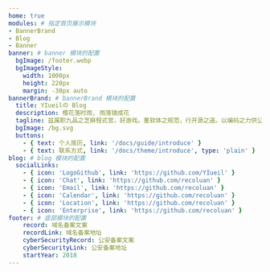 ```yaml
---
home: true
modules: # 指定首页展示模块
- BannerBrand
- Blog
- Banner
banner: # banner 模块的配置
  bgImage: /footer.webp
  bgImageStyle:
    width: 1000px
    height: 220px
    margin: -30px auto
bannerBrand: # bannerBrand 模块的配置
  title: YIueilの Blog
  description: 樱花落时雨, 雨落镜成花
  tagline: 兹属职九品之芝麻程式官，好游戏。重软体之规范，行开源之道。以编码之力供公家之需，造福于国家、山河和社稷之民众。
  bgImage: /bg.svg
  buttons:
    - { text: 个人简历, link: '/docs/guide/introduce' }
    - { text: 联系方式, link: '/docs/theme/introduce', type: 'plain' }
blog: # blog 模块的配置
  socialLinks:
    - { icon: 'LogoGithub', link: 'https://github.com/YIueil' }
    - { icon: 'Chat', link: 'https://github.com/recoluan' }
    - { icon: 'Email', link: 'https://github.com/recoluan' }
    - { icon: 'Calendar', link: 'https://github.com/recoluan' }
    - { icon: 'Location', link: 'https://github.com/recoluan' }
    - { icon: 'Enterprise', link: 'https://github.com/recoluan' }
footer: # 底部模块的配置
    record: 域名备案文案
    recordLink: 域名备案地址
    cyberSecurityRecord: 公安备案文案
    cyberSecurityLink: 公安备案地址
    startYear: 2018
---
```

